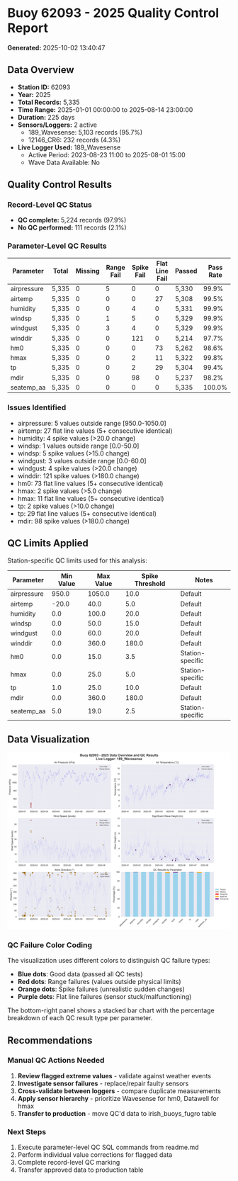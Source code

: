 # Buoy 62093 - 2025 Quality Control Report

**Generated:** 2025-10-02 13:40:47

## Data Overview

- **Station ID:** 62093
- **Year:** 2025
- **Total Records:** 5,335
- **Time Range:** 2025-01-01 00:00:00 to 2025-08-14 23:00:00
- **Duration:** 225 days
- **Sensors/Loggers:** 2 active
  - 189_Wavesense: 5,103 records (95.7%)
  - 12146_CR6: 232 records (4.3%)
- **Live Logger Used:** 189_Wavesense
  - Active Period: 2023-08-23 11:00 to 2025-08-01 15:00
  - Wave Data Available: No

## Quality Control Results

### Record-Level QC Status

- **QC complete:** 5,224 records (97.9%)
- **No QC performed:** 111 records (2.1%)

### Parameter-Level QC Results

| Parameter | Total | Missing | Range Fail | Spike Fail | Flat Line Fail | Passed | Pass Rate |
|-----------|--------|---------|------------|------------|----------------|--------|-----------|
| airpressure | 5,335 | 0 | 5 | 0 | 0 | 5,330 | 99.9% |
| airtemp | 5,335 | 0 | 0 | 0 | 27 | 5,308 | 99.5% |
| humidity | 5,335 | 0 | 0 | 4 | 0 | 5,331 | 99.9% |
| windsp | 5,335 | 0 | 1 | 5 | 0 | 5,329 | 99.9% |
| windgust | 5,335 | 0 | 3 | 4 | 0 | 5,329 | 99.9% |
| winddir | 5,335 | 0 | 0 | 121 | 0 | 5,214 | 97.7% |
| hm0 | 5,335 | 0 | 0 | 0 | 73 | 5,262 | 98.6% |
| hmax | 5,335 | 0 | 0 | 2 | 11 | 5,322 | 99.8% |
| tp | 5,335 | 0 | 0 | 2 | 29 | 5,304 | 99.4% |
| mdir | 5,335 | 0 | 0 | 98 | 0 | 5,237 | 98.2% |
| seatemp_aa | 5,335 | 0 | 0 | 0 | 0 | 5,335 | 100.0% |

### Issues Identified

- airpressure: 5 values outside range [950.0-1050.0]
- airtemp: 27 flat line values (5+ consecutive identical)
- humidity: 4 spike values (>20.0 change)
- windsp: 1 values outside range [0.0-50.0]
- windsp: 5 spike values (>15.0 change)
- windgust: 3 values outside range [0.0-60.0]
- windgust: 4 spike values (>20.0 change)
- winddir: 121 spike values (>180.0 change)
- hm0: 73 flat line values (5+ consecutive identical)
- hmax: 2 spike values (>5.0 change)
- hmax: 11 flat line values (5+ consecutive identical)
- tp: 2 spike values (>10.0 change)
- tp: 29 flat line values (5+ consecutive identical)
- mdir: 98 spike values (>180.0 change)

## QC Limits Applied

Station-specific QC limits used for this analysis:

| Parameter | Min Value | Max Value | Spike Threshold | Notes |
|-----------|-----------|-----------|-----------------|-------|
| airpressure | 950.0 | 1050.0 | 10.0 | Default |
| airtemp | -20.0 | 40.0 | 5.0 | Default |
| humidity | 0.0 | 100.0 | 20.0 | Default |
| windsp | 0.0 | 50.0 | 15.0 | Default |
| windgust | 0.0 | 60.0 | 20.0 | Default |
| winddir | 0.0 | 360.0 | 180.0 | Default |
| hm0 | 0.0 | 15.0 | 3.5 | Station-specific |
| hmax | 0.0 | 25.0 | 5.0 | Station-specific |
| tp | 1.0 | 25.0 | 10.0 | Default |
| mdir | 0.0 | 360.0 | 180.0 | Default |
| seatemp_aa | 5.0 | 19.0 | 2.5 | Station-specific |

## Data Visualization

![QC Overview](buoy_62093_2025_qc_overview.png)

### QC Failure Color Coding

The visualization uses different colors to distinguish QC failure types:

- **Blue dots**: Good data (passed all QC tests)
- **Red dots**: Range failures (values outside physical limits)
- **Orange dots**: Spike failures (unrealistic sudden changes)
- **Purple dots**: Flat line failures (sensor stuck/malfunctioning)

The bottom-right panel shows a stacked bar chart with the percentage breakdown of each QC result type per parameter.

## Recommendations

### Manual QC Actions Needed

1. **Review flagged extreme values** - validate against weather events
2. **Investigate sensor failures** - replace/repair faulty sensors
3. **Cross-validate between loggers** - compare duplicate measurements
4. **Apply sensor hierarchy** - prioritize Wavesense for hm0, Datawell for hmax
5. **Transfer to production** - move QC'd data to irish_buoys_fugro table

### Next Steps

1. Execute parameter-level QC SQL commands from readme.md
2. Perform individual value corrections for flagged data
3. Complete record-level QC marking
4. Transfer approved data to production table
